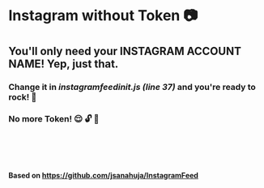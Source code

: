 # Instagram without Token :camera:


## You'll only need your INSTAGRAM ACCOUNT NAME! Yep, just that.



### Change it in _instagramfeedinit.js (line 37)_ and you're ready to rock! :metal:

### No more Token!    :relieved: :unlock: :key:

<br>
<br>
<br>

#### Based on https://github.com/jsanahuja/InstagramFeed
